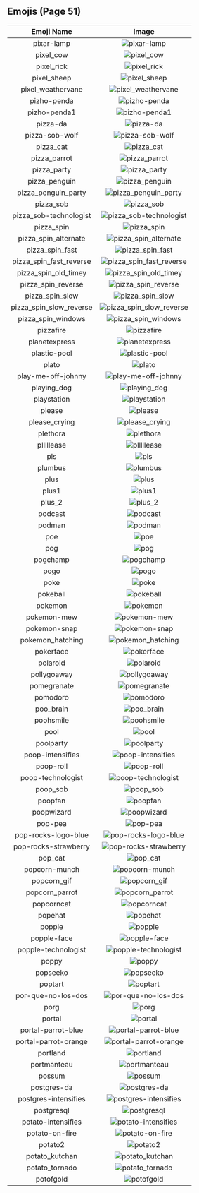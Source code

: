 
  ## Emojis (Page 51)
  |Emoji Name|Image|
  | :-: | :-: |
  |pixar-lamp| ![pixar-lamp](/output/pixar-lamp.gif)|
  |pixel_cow| ![pixel_cow](/output/pixel_cow.png)|
  |pixel_rick| ![pixel_rick](/output/pixel_rick.gif)|
  |pixel_sheep| ![pixel_sheep](/output/pixel_sheep.png)|
  |pixel_weathervane| ![pixel_weathervane](/output/pixel_weathervane.png)|
  |pizho-penda| ![pizho-penda](/output/pizho-penda.jpg)|
  |pizho-penda1| ![pizho-penda1](/output/pizho-penda1.png)|
  |pizza-da| ![pizza-da](/output/pizza-da)|
  |pizza-sob-wolf| ![pizza-sob-wolf](/output/pizza-sob-wolf.png)|
  |pizza_cat| ![pizza_cat](/output/pizza_cat.jpg)|
  |pizza_parrot| ![pizza_parrot](/output/pizza_parrot.gif)|
  |pizza_party| ![pizza_party](/output/pizza_party.png)|
  |pizza_penguin| ![pizza_penguin](/output/pizza_penguin.jpg)|
  |pizza_penguin_party| ![pizza_penguin_party](/output/pizza_penguin_party.png)|
  |pizza_sob| ![pizza_sob](/output/pizza_sob.png)|
  |pizza_sob-technologist| ![pizza_sob-technologist](/output/pizza_sob-technologist.png)|
  |pizza_spin| ![pizza_spin](/output/pizza_spin.gif)|
  |pizza_spin_alternate| ![pizza_spin_alternate](/output/pizza_spin_alternate.gif)|
  |pizza_spin_fast| ![pizza_spin_fast](/output/pizza_spin_fast.gif)|
  |pizza_spin_fast_reverse| ![pizza_spin_fast_reverse](/output/pizza_spin_fast_reverse.gif)|
  |pizza_spin_old_timey| ![pizza_spin_old_timey](/output/pizza_spin_old_timey.gif)|
  |pizza_spin_reverse| ![pizza_spin_reverse](/output/pizza_spin_reverse.gif)|
  |pizza_spin_slow| ![pizza_spin_slow](/output/pizza_spin_slow.gif)|
  |pizza_spin_slow_reverse| ![pizza_spin_slow_reverse](/output/pizza_spin_slow_reverse.gif)|
  |pizza_spin_windows| ![pizza_spin_windows](/output/pizza_spin_windows.gif)|
  |pizzafire| ![pizzafire](/output/pizzafire.jpg)|
  |planetexpress| ![planetexpress](/output/planetexpress.png)|
  |plastic-pool| ![plastic-pool](/output/plastic-pool.png)|
  |plato| ![plato](/output/plato.png)|
  |play-me-off-johnny| ![play-me-off-johnny](/output/play-me-off-johnny.gif)|
  |playing_dog| ![playing_dog](/output/playing_dog.gif)|
  |playstation| ![playstation](/output/playstation.png)|
  |please| ![please](/output/please.png)|
  |please_crying| ![please_crying](/output/please_crying.png)|
  |plethora| ![plethora](/output/plethora.jpg)|
  |plllllease| ![plllllease](/output/plllllease.png)|
  |pls| ![pls](/output/pls.png)|
  |plumbus| ![plumbus](/output/plumbus.png)|
  |plus| ![plus](/output/plus)|
  |plus1| ![plus1](/output/plus1.png)|
  |plus_2| ![plus_2](/output/plus_2.png)|
  |podcast| ![podcast](/output/podcast)|
  |podman| ![podman](/output/podman.png)|
  |poe| ![poe](/output/poe.png)|
  |pog| ![pog](/output/pog.png)|
  |pogchamp| ![pogchamp](/output/pogchamp.png)|
  |pogo| ![pogo](/output/pogo.png)|
  |poke| ![poke](/output/poke.gif)|
  |pokeball| ![pokeball](/output/pokeball.png)|
  |pokemon| ![pokemon](/output/pokemon.png)|
  |pokemon-mew| ![pokemon-mew](/output/pokemon-mew.png)|
  |pokemon-snap| ![pokemon-snap](/output/pokemon-snap.png)|
  |pokemon_hatching| ![pokemon_hatching](/output/pokemon_hatching.gif)|
  |pokerface| ![pokerface](/output/pokerface.png)|
  |polaroid| ![polaroid](/output/polaroid.png)|
  |pollygoaway| ![pollygoaway](/output/pollygoaway.png)|
  |pomegranate| ![pomegranate](/output/pomegranate.png)|
  |pomodoro| ![pomodoro](/output/pomodoro)|
  |poo_brain| ![poo_brain](/output/poo_brain.gif)|
  |poohsmile| ![poohsmile](/output/poohsmile.png)|
  |pool| ![pool](/output/pool.png)|
  |poolparty| ![poolparty](/output/poolparty.gif)|
  |poop-intensifies| ![poop-intensifies](/output/poop-intensifies.gif)|
  |poop-roll| ![poop-roll](/output/poop-roll.gif)|
  |poop-technologist| ![poop-technologist](/output/poop-technologist.png)|
  |poop_sob| ![poop_sob](/output/poop_sob.png)|
  |poopfan| ![poopfan](/output/poopfan.gif)|
  |poopwizard| ![poopwizard](/output/poopwizard.png)|
  |pop-pea| ![pop-pea](/output/pop-pea.png)|
  |pop-rocks-logo-blue| ![pop-rocks-logo-blue](/output/pop-rocks-logo-blue.png)|
  |pop-rocks-strawberry| ![pop-rocks-strawberry](/output/pop-rocks-strawberry.png)|
  |pop_cat| ![pop_cat](/output/pop_cat.gif)|
  |popcorn-munch| ![popcorn-munch](/output/popcorn-munch.gif)|
  |popcorn_gif| ![popcorn_gif](/output/popcorn_gif.gif)|
  |popcorn_parrot| ![popcorn_parrot](/output/popcorn_parrot.gif)|
  |popcorncat| ![popcorncat](/output/popcorncat.gif)|
  |popehat| ![popehat](/output/popehat.png)|
  |popple| ![popple](/output/popple.png)|
  |popple-face| ![popple-face](/output/popple-face.png)|
  |popple-technologist| ![popple-technologist](/output/popple-technologist.png)|
  |poppy| ![poppy](/output/poppy.png)|
  |popseeko| ![popseeko](/output/popseeko.jpg)|
  |poptart| ![poptart](/output/poptart.png)|
  |por-que-no-los-dos| ![por-que-no-los-dos](/output/por-que-no-los-dos.png)|
  |porg| ![porg](/output/porg.png)|
  |portal| ![portal](/output/portal.png)|
  |portal-parrot-blue| ![portal-parrot-blue](/output/portal-parrot-blue.gif)|
  |portal-parrot-orange| ![portal-parrot-orange](/output/portal-parrot-orange.gif)|
  |portland| ![portland](/output/portland.jpg)|
  |portmanteau| ![portmanteau](/output/portmanteau.png)|
  |possum| ![possum](/output/possum.png)|
  |postgres-da| ![postgres-da](/output/postgres-da.png)|
  |postgres-intensifies| ![postgres-intensifies](/output/postgres-intensifies.gif)|
  |postgresql| ![postgresql](/output/postgresql.png)|
  |potato-intensifies| ![potato-intensifies](/output/potato-intensifies.gif)|
  |potato-on-fire| ![potato-on-fire](/output/potato-on-fire.gif)|
  |potato2| ![potato2](/output/potato2.png)|
  |potato_kutchan| ![potato_kutchan](/output/potato_kutchan.jpg)|
  |potato_tornado| ![potato_tornado](/output/potato_tornado.png)|
  |potofgold| ![potofgold](/output/potofgold.png)|
  